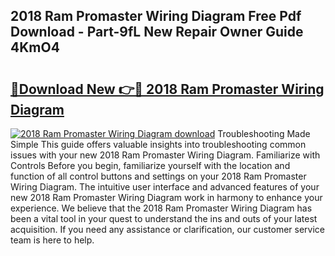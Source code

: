 ## 2018 Ram Promaster Wiring Diagram Free Pdf Download - Part-9fL New Repair Owner Guide 4KmO4

# <h2><a href="http://dficmx.blite.top/?on=2018+Ram+Promaster+Wiring+Diagram">🔗Download New 👉🔴 2018 Ram Promaster Wiring Diagram</a></h2>

[![2018 Ram Promaster Wiring Diagram download](https://i.imgur.com/lujVjoI.png)](http://dficmx.blite.top/?on=2018+Ram+Promaster+Wiring+Diagram)
Troubleshooting Made Simple This guide offers valuable insights into troubleshooting common issues with your new 2018 Ram Promaster Wiring Diagram. Familiarize with Controls Before you begin, familiarize yourself with the location and function of all control buttons and settings on your 2018 Ram Promaster Wiring Diagram. The intuitive user interface and advanced features of your new 2018 Ram Promaster Wiring Diagram work in harmony to enhance your experience. We believe that the 2018 Ram Promaster Wiring Diagram has been a vital tool in your quest to understand the ins and outs of your latest acquisition. If you need any assistance or clarification, our customer service team is here to help.
